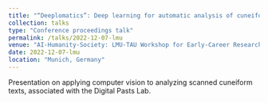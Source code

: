 ```yaml
---
title: "“Deeplomatics”: Deep learning for automatic analysis of cuneiform texts"
collection: talks
type: "Conference proceedings talk"
permalink: /talks/2022-12-07-lmu
venue: "AI-Humanity-Society: LMU-TAU Workshop for Early-Career Researchers"
date: 2022-12-07-lmu
location: "Munich, Germany"
---
```


Presentation on applying computer vision to analyzing scanned cuneiform texts, associated with the Digital Pasts Lab.